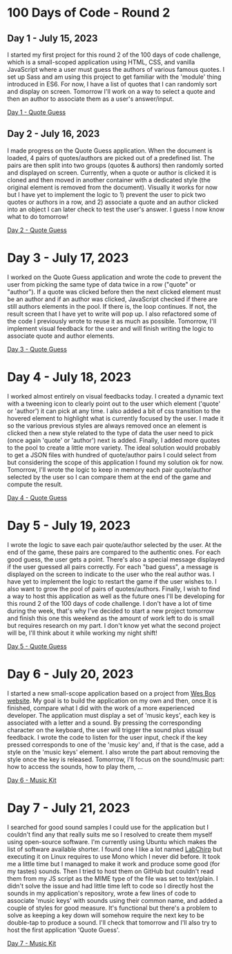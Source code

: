 # 100 Days of Code - Round 2

## Day 1 - July 15, 2023

I started my first project for this round 2 of the 100 days of code challenge, which is a small-scoped application using HTML, CSS, and vanilla JavaScript where a user must guess the authors of various famous quotes.
I set up Sass and am using this project to get familiar with the 'module' thing introduced in ES6. For now, I have a list of quotes that I can randomly sort and display on screen.
Tomorrow I'll work on a way to select a quote and then an author to associate them as a user's answer/input.

[Day 1 - Quote Guess](https://github.com/joanFaseDev/Round2/commit/0f9f43251345be1c808c6bd2750379f0c5c292e8)


## Day 2 - July 16, 2023

I made progress on the Quote Guess application. When the document is loaded, 4 pairs of quotes/authors are picked out of a predefined list. The pairs are then split into two groups (quotes & authors) then randomly sorted and displayed on screen.
Currently, when a quote or author is clicked it is cloned and then moved in another container with a dedicated style (the original element is removed from the document). Visually it works for now but I have yet to implement the logic to 1) prevent the user to pick two quotes or authors in a row, and 2) associate a quote and an author clicked into an object I can later check to test the user's answer.
I guess I now know what to do tomorrow!

[Day 2 - Quote Guess](https://github.com/joanFaseDev/Round2/commit/fe3ac8706c7c5d85623c52e34e6947aba9b2c675)


# Day 3 - July 17, 2023

I worked on the Quote Guess application and wrote the code to prevent the user from picking the same type of data twice in a row ("quote" or "author"). If a quote was clicked before then the next clicked element must be an author and if an author was clicked, JavaScript checked if there are still authors elements in the pool. If there is, the loop continues. If not, the result screen that I have yet to write will pop up.
I also refactored some of the code I previously wrote to reuse it as much as possible. Tomorrow, I'll implement visual feedback for the user and will finish writing the logic to associate quote and author elements.

[Day 3 - Quote Guess](https://github.com/joanFaseDev/Round2/commit/5fec1ca2377b1a36908503b888f72ff3a14add60)


# Day 4 - July 18, 2023

I worked almost entirely on visual feedbacks today. I created a dynamic text with a tweening icon to clearly point out to the user which element ('quote' or 'author') it can pick at any time. I also added a bit of css transition to the hovered element to highlight what is currently focused by the user. I made it so the various previous styles are always removed once an element is clicked then a new style related to the type of data the user need to pick (once again 'quote' or 'author') next is added.
Finally, I added more quotes to the pool to create a little more variety. The ideal solution would probably to get a JSON files with hundred of quote/author pairs I could select from but considering the scope of this application I found my solution ok for now. Tomorrow, I'll wrote the logic to keep in memory each pair quote/author selected by the user so I can compare them at the end of the game and compute the result.

[Day 4 - Quote Guess](https://github.com/joanFaseDev/Round2/commit/df49c5d5857a2cdb0b9d0512644c8be980a6d8c9)


# Day 5 - July 19, 2023

I wrote the logic to save each pair quote/author selected by the user. At the end of the game, these pairs are compared to the authentic ones. For each good guess, the user gets a point. There's also a special message displayed if the user guessed all pairs correctly. For each "bad guess", a message is displayed on the screen to indicate to the user who the real author was.
I have yet to implement the logic to restart the game if the user wishes to. I also want to grow the pool of pairs of quotes/authors. Finally, I wish to find a way to host this application as well as the future ones I'll be developing for this round 2 of the 100 days of code challenge. I don't have a lot of time during the week, that's why I've decided to start a new project tomorrow and finish this one this weekend as the amount of work left to do is small but requires research on my part.
I don't know yet what the second project will be, I'll think about it while working my night shift!

[Day 5 - Quote Guess](https://github.com/joanFaseDev/Round2/commit/a684280859e18c262d61a96e62ae0d1b24d546e5)


# Day 6 - July 20, 2023

I started a new small-scope application based on a project from [Wes Bos website](https://wesbos.com/). My goal is to build the application on my own and then, once it is finished, compare what I did with the work of a more experienced developer. 
The application must display a set of 'music keys', each key is associated with a letter and a sound. By pressing the corresponding character on the keyboard, the user will trigger the sound plus visual feedback.
I wrote the code to listen for the user input, check if the key pressed corresponds to one of the 'music key' and, if that is the case, add a style on the 'music keys' element. I also wrote the part about removing the style once the key is released.
Tomorrow, I'll focus on the sound/music part: how to access the sounds, how to play them, ...

[Day 6 - Music Kit](https://github.com/joanFaseDev/Round2/commit/36e4800080437cc8396cb2700f55728ca3de7cff)


# Day 7 - July 21, 2023

I searched for good sound samples I could use for the application but I couldn't find any that really suits me so I resolved to create them myself using open-source software. I'm currently using Ubuntu which makes the list of software available shorter. I found one I like a lot named [LabChirp](http://labbed.net/software/labchirp/) but executing it on Linux requires to use Mono which I never did before. It took me a little time but I managed to make it work and produce some good (for my tastes) sounds. Then I tried to host them on GitHub but couldn't read them from my JS script as the MIME type of the file was set to text/plain. I didn't solve the issue and had little time left to code so I directly host the sounds in my application's repository, wrote a few lines of code to associate 'music keys' with sounds using their common name, and added a couple of styles for good measure. It's functional but there's a problem to solve as keeping a key down will somehow require the next key to be double-tap to produce a sound. I'll check that tomorrow and I'll also try to host the first application 'Quote Guess'.

[Day 7 - Music Kit]()
